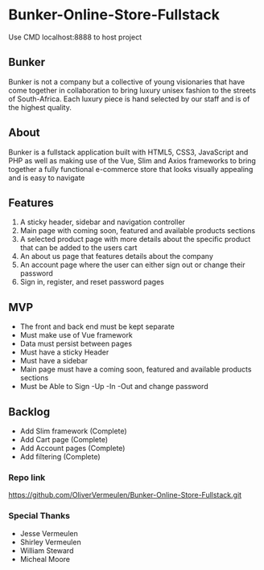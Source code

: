 # Bunker-Online-Store-Fullstack

Use CMD localhost:8888 to host project

## Bunker

Bunker is not a company but a collective of young visionaries that have come together in collaboration to bring luxury unisex fashion to the streets of South-Africa. Each luxury piece is hand selected by our staff and is of the highest quality.

## About 

Bunker is a fullstack application built with HTML5, CSS3, JavaScript and PHP as well as making use of the Vue, Slim and Axios frameworks to bring together a fully functional e-commerce store that looks visually appealing and is easy to navigate

## Features

1. A sticky header, sidebar and navigation controller
2. Main page with coming soon, featured and available products sections
3. A selected product page with more details about the specific product that can be added to the users cart
4. An about us page that features details about the company
5. An account page where the user can either sign out or change their password
6. Sign in, register, and reset password pages

## MVP

- The front and back end must be kept separate
- Must make use of Vue framework
- Data must persist between pages
- Must have a sticky Header
- Must have a sidebar
- Main page must have a coming soon, featured and available products sections
- Must be Able to Sign -Up -In -Out and change password


## Backlog

- Add Slim framework (Complete)
- Add Cart page (Complete)
- Add Account pages (Complete)
- Add filtering (Complete)

### Repo link

https://github.com/OliverVermeulen/Bunker-Online-Store-Fullstack.git

### Special Thanks
- Jesse Vermeulen
- Shirley Vermeulen
- William Steward
- Micheal Moore